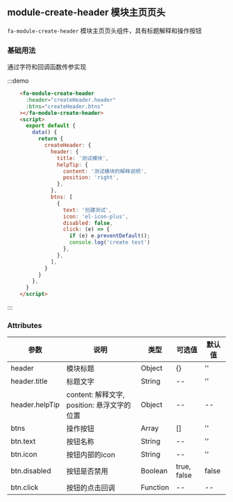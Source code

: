 ## module-create-header 模块主页页头
`fa-module-create-header` 模块主页页头组件，具有标题解释和操作按钮

### 基础用法
通过字符和回调函数传参实现

:::demo 
```html
    <fa-module-create-header
      :header="createHeader.header"
      :btns="createHeader.btns"
    ></fa-module-create-header>
    <script>
      export default {
        data() {
          return {
            createHeader: {
              header: {
                title: '测试模块',
                helpTip: {
                  content: '测试模块的解释说明',
                  position: 'right',
                },
              },
              btns: [
                {
                  text: '创建测试',
                  icon: 'el-icon-plus',
                  disabled: false,
                  click: (e) => {
                    if (e) e.preventDefault();
                    console.log('create test')
                  },
                },
              ],
            }
          }
        },
      }
    </script>
```
:::

### Attributes
| 参数      | 说明    | 类型      | 可选值       | 默认值   |
|---------- |-------- |---------- |-------------  |-------- |
| header          | 模块标题       | Object    |  {}      |    ''    |
| header.title    | 标题文字       | String    |  --      |    ''    |
| header.helpTip  | content: 解释文字, position: 悬浮文字的位置     | Object    |  --      |    --    |
| btns            | 操作按钮       | Array    |  []      |    ''    |
| btn.text        | 按钮名称       | String    |  --      |    ''    |
| btn.icon        | 按钮内部的icon | String    |  --         |    ''    |
| btn.disabled    | 按钮是否禁用   | Boolean   |  true, false  |    false    |
| btn.click       | 按钮的点击回调 | Function  |   --         |    --    |